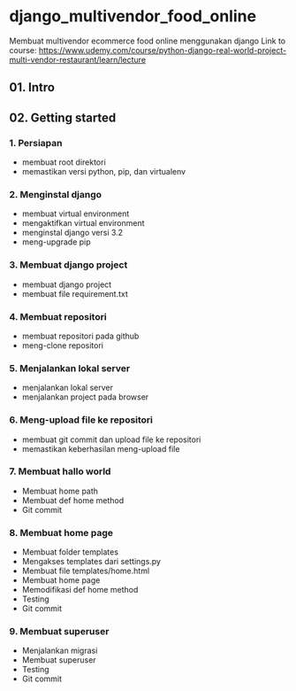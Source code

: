# django_multivendor_food_online

Membuat multivendor ecommerce food online menggunakan django
Link to course:
https://www.udemy.com/course/python-django-real-world-project-multi-vendor-restaurant/learn/lecture

## 01. Intro

## 02. Getting started

### 1. Persiapan

- membuat root direktori
- memastikan versi python, pip, dan virtualenv

### 2. Menginstal django

- membuat virtual environment
- mengaktifkan virtual environment
- menginstal django versi 3.2
- meng-upgrade pip

### 3. Membuat django project

- membuat django project
- membuat file requirement.txt

### 4. Membuat repositori

- membuat repositori pada github
- meng-clone repositori

### 5. Menjalankan lokal server

- menjalankan lokal server
- menjalankan project pada browser

### 6. Meng-upload file ke repositori

- membuat git commit dan upload file ke repositori
- memastikan keberhasilan meng-upload file

### 7. Membuat hallo world

- Membuat home path
- Membuat def home method
- Git commit

### 8. Membuat home page

- Membuat folder templates
- Mengakses templates dari settings.py
- Membuat file templates/home.html
- Membuat home page
- Memodifikasi def home method
- Testing
- Git commit 

### 9. Membuat superuser

- Menjalankan migrasi
- Membuat superuser
- Testing
- Git commit